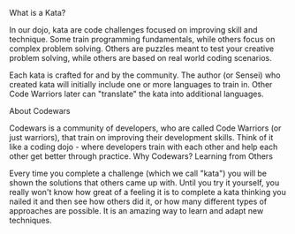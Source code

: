 
What is a Kata?

In our dojo, kata are code challenges focused on improving skill and technique. Some train programming fundamentals, while others focus on complex problem solving. Others are puzzles meant to test your creative problem solving, while others are based on real world coding scenarios.

Each kata is crafted for and by the community. The author (or Sensei) who created kata will initially include one or more languages to train in. Other Code Warriors later can "translate" the kata into additional languages.

About Codewars


Codewars is a community of developers, who are called Code Warriors (or just warriors), that train on improving their development skills. Think of it like a coding dojo - where developers train with each other and help each other get better through practice.
Why Codewars?
Learning from Others

Every time you complete a challenge (which we call "kata") you will be shown the solutions that others came up with. Until you try it yourself, you really won't know how great of a feeling it is to complete a kata thinking you nailed it and then see how others did it, or how many different types of approaches are possible. It is an amazing way to learn and adapt new techniques.
